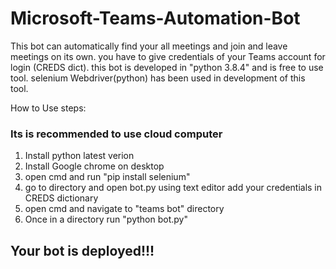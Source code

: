 # Microsoft-Teams-Automation-Bot


This bot can automatically find your all meetings and join and leave meetings on its own.
you have to give credentials of your Teams account for login (CREDS dict).
this bot is developed in "python 3.8.4" and is free to use tool.
selenium Webdriver(python) has been used in development of this tool.


How to Use steps:
### Its is recommended to use cloud computer
1) Install python latest verion
2) Install Google chrome on desktop
3) open cmd and run "pip install selenium"
4) go to directory and open bot.py using text editor add your credentials in CREDS dictionary
5) open cmd and navigate to "teams bot" directory
6) Once in a directory run "python bot.py"

## Your bot is deployed!!!
